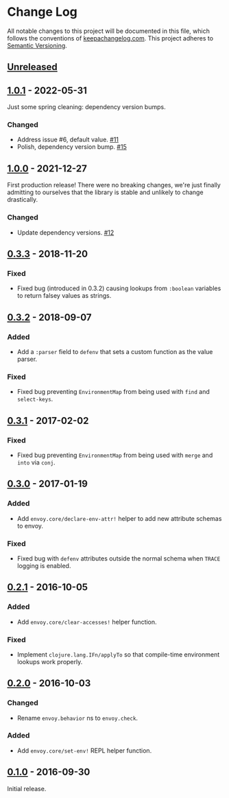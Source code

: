 Change Log
==========

All notable changes to this project will be documented in this file, which
follows the conventions of [keepachangelog.com](http://keepachangelog.com/).
This project adheres to [Semantic Versioning](http://semver.org/).

## [Unreleased]

## [1.0.1] - 2022-05-31

Just some spring cleaning: dependency version bumps.

### Changed

- Address issue #6, default value. [#11](https://github.com/amperity/envoy/pull/11)
- Polish, dependency version bump. [#15](https://github.com/amperity/envoy/pull/15)

## [1.0.0] - 2021-12-27

First production release! There were no breaking changes, we're just finally
admitting to ourselves that the library is stable and unlikely to change
drastically.

### Changed
- Update dependency versions. [#12](https://github.com/amperity/envoy/pull/12)

## [0.3.3] - 2018-11-20

### Fixed
- Fixed bug (introduced in 0.3.2) causing lookups from `:boolean`
  variables to return falsey values as strings.

## [0.3.2] - 2018-09-07

### Added
- Add a `:parser` field to `defenv` that sets a custom function as the
  value parser.

### Fixed
- Fixed bug preventing `EnvironmentMap` from being used with `find`
  and `select-keys`.

## [0.3.1] - 2017-02-02

### Fixed
- Fixed bug preventing `EnvironmentMap` from being used with `merge` and `into`
  via `conj`.

## [0.3.0] - 2017-01-19

### Added
- Add `envoy.core/declare-env-attr!` helper to add new attribute schemas to
  envoy.

### Fixed
- Fixed bug with `defenv` attributes outside the normal schema when `TRACE`
  logging is enabled.

## [0.2.1] - 2016-10-05

### Added
- Add `envoy.core/clear-accesses!` helper function.

### Fixed
- Implement `clojure.lang.IFn/applyTo` so that compile-time environment lookups
  work properly.

## [0.2.0] - 2016-10-03

### Changed
- Rename `envoy.behavior` ns to `envoy.check`.

### Added
- Add `envoy.core/set-env!` REPL helper function.

## [0.1.0] - 2016-09-30

Initial release.

[Unreleased]: https://github.com/amperity/envoy/compare/1.0.1...HEAD
[1.0.1]: https://github.com/amperity/envoy/compare/1.0.0...1.0.1
[1.0.0]: https://github.com/amperity/envoy/compare/0.3.3...1.0.0
[0.3.3]: https://github.com/amperity/envoy/compare/0.3.2...0.3.3
[0.3.2]: https://github.com/amperity/envoy/compare/0.3.1...0.3.2
[0.3.1]: https://github.com/amperity/envoy/compare/0.3.0...0.3.1
[0.3.0]: https://github.com/amperity/envoy/compare/0.2.1...0.3.0
[0.2.1]: https://github.com/amperity/envoy/compare/0.2.0...0.2.1
[0.2.0]: https://github.com/amperity/envoy/compare/0.1.0...0.2.0
[0.1.0]: https://github.com/amperity/envoy/releases/tag/0.1.0
